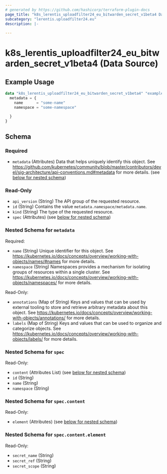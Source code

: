 ```yaml
---
# generated by https://github.com/hashicorp/terraform-plugin-docs
page_title: "k8s_lerentis_uploadfilter24_eu_bitwarden_secret_v1beta4 Data Source - terraform-provider-k8s"
subcategory: "lerentis.uploadfilter24.eu"
description: |-
  
---
```


# k8s_lerentis_uploadfilter24_eu_bitwarden_secret_v1beta4 (Data Source)



## Example Usage

```terraform
data "k8s_lerentis_uploadfilter24_eu_bitwarden_secret_v1beta4" "example" {
  metadata = {
    name      = "some-name"
    namespace = "some-namespace"

  }
}
```

<!-- schema generated by tfplugindocs -->
## Schema

### Required

- `metadata` (Attributes) Data that helps uniquely identify this object. See https://github.com/kubernetes/community/blob/master/contributors/devel/sig-architecture/api-conventions.md#metadata for more details. (see [below for nested schema](#nestedatt--metadata))

### Read-Only

- `api_version` (String) The API group of the requested resource.
- `id` (String) Contains the value `metadata.namespace/metadata.name`.
- `kind` (String) The type of the requested resource.
- `spec` (Attributes) (see [below for nested schema](#nestedatt--spec))

<a id="nestedatt--metadata"></a>
### Nested Schema for `metadata`

Required:

- `name` (String) Unique identifier for this object. See https://kubernetes.io/docs/concepts/overview/working-with-objects/names/#names for more details.
- `namespace` (String) Namespaces provides a mechanism for isolating groups of resources within a single cluster. See https://kubernetes.io/docs/concepts/overview/working-with-objects/namespaces/ for more details.

Read-Only:

- `annotations` (Map of String) Keys and values that can be used by external tooling to store and retrieve arbitrary metadata about this object. See https://kubernetes.io/docs/concepts/overview/working-with-objects/annotations/ for more details.
- `labels` (Map of String) Keys and values that can be used to organize and categorize objects. See https://kubernetes.io/docs/concepts/overview/working-with-objects/labels/ for more details.


<a id="nestedatt--spec"></a>
### Nested Schema for `spec`

Read-Only:

- `content` (Attributes List) (see [below for nested schema](#nestedatt--spec--content))
- `id` (String)
- `name` (String)
- `namespace` (String)

<a id="nestedatt--spec--content"></a>
### Nested Schema for `spec.content`

Read-Only:

- `element` (Attributes) (see [below for nested schema](#nestedatt--spec--content--element))

<a id="nestedatt--spec--content--element"></a>
### Nested Schema for `spec.content.element`

Read-Only:

- `secret_name` (String)
- `secret_ref` (String)
- `secret_scope` (String)
